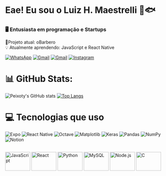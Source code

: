 # Eae! Eu sou o Luiz H. Maestrelli 🌊🐟
### 🖥️ Entusiasta em programação e Startups<br>
🔭Projeto atual: oBarbero<br>💡 Atualmente aprendendo: JavaScript e React Native<br>

[![WhatsApp](https://img.shields.io/badge/WhatsApp-25D366?style=for-the-badge&logo=whatsapp&logoColor=white)](https://wa.me/31992588917)
[![Gmail](https://img.shields.io/badge/Gmail-D14836?style=for-the-badge&logo=gmail&logoColor=white)](mailto:maestrellipeixoto@gmail.com)
[![Gmail](https://img.shields.io/badge/Discord-7289DA?style=for-the-badge&logo=discord&logoColor=white)](https://discordapp.com/users/564859378897911828)
[![Instagram](https://img.shields.io/badge/Instagram-E4405F?style=for-the-badge&logo=instagram&logoColor=white)](https://www.instagram.com/luizmaestrelli_/)

# 📊 GitHub Stats:
![Peixoty's GitHub stats](https://github-readme-stats.vercel.app/api?username=Peixoty&show_icons=true&theme=tokyonight&locale=pt-br&include_all_commits=true&count_private=true)
[![Top Langs](https://github-readme-stats.vercel.app/api/top-langs/?username=Peixoty&theme=tokyonight)](https://github.com/Peixoty/github-readme-stats)


# 💻 Tecnologias que uso
![Expo](https://img.shields.io/badge/expo-1C1E24?style=for-the-badge&logo=expo&logoColor=#D04A37)
![React Native](https://img.shields.io/badge/react_native-%2320232a.svg?style=for-the-badge&logo=react&logoColor=%2361DAFB)
![Octave](https://img.shields.io/badge/OCTAVE-darkblue?style=for-the-badge&logo=octave&logoColor=fcd683)
![Matplotlib](https://img.shields.io/badge/Matplotlib-%23ffffff.svg?style=for-the-badge&logo=Matplotlib&logoColor=black)
![Keras](https://img.shields.io/badge/Keras-%23D00000.svg?style=for-the-badge&logo=Keras&logoColor=white)
![Pandas](https://img.shields.io/badge/pandas-%23150458.svg?style=for-the-badge&logo=pandas&logoColor=white)
![NumPy](https://img.shields.io/badge/numpy-%23013243.svg?style=for-the-badge&logo=numpy&logoColor=white)
![Notion](https://img.shields.io/badge/Notion-%23000000.svg?style=for-the-badge&logo=notion&logoColor=white)


<div style = "display: inline_block"><br/>
    <img align = "center" alt = "JavaScript" height = 60 width = 80 src = "https://cdn.jsdelivr.net/gh/devicons/devicon@latest/icons/javascript/javascript-original.svg"/>
    <img align = "center" alt = "React" height = 60 width = 80 src = "https://cdn.jsdelivr.net/gh/devicons/devicon@latest/icons/react/react-original-wordmark.svg"/>
    <img align = "center" alt = "Python" height = 60 width = 80 src = "https://cdn.jsdelivr.net/gh/devicons/devicon@latest/icons/python/python-original-wordmark.svg"/>
    <img align = "center" alt = "MySQL" height = 60 width = 80 src = "https://cdn.jsdelivr.net/gh/devicons/devicon@latest/icons/mysql/mysql-original-wordmark.svg"/>
    <img align = "center" alt = "Node.js" height = 60 width = 80 src = "https://cdn.jsdelivr.net/gh/devicons/devicon@latest/icons/nodejs/nodejs-plain-wordmark.svg"/>
    <img align = "center" alt = "C" height = 60 width = 80 src = "https://cdn.jsdelivr.net/gh/devicons/devicon@latest/icons/c/c-original.svg"/>
    
</div><br/>
